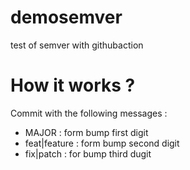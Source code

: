 # demosemver
test of semver with githubaction

# How it works ?



Commit with the following messages :

* MAJOR : form bump first digit
* feat|feature : form bump second digit
* fix|patch : for bump third dugit

